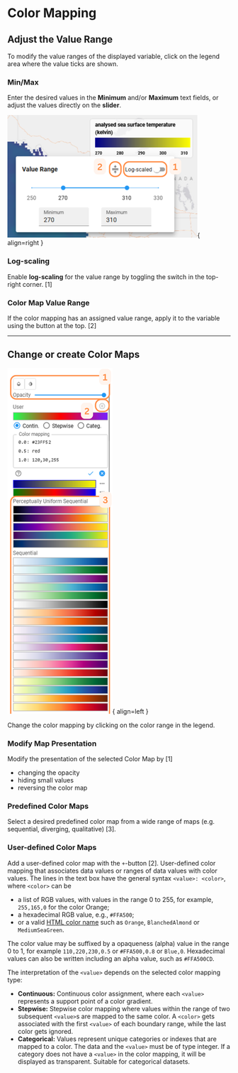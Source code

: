 # Color Mapping

## Adjust the Value Range

To modify the value ranges of the displayed variable, click on the legend area where the value ticks are shown.

### Min/Max

Enter the desired values in the **Minimum** and/or **Maximum** text fields, or adjust the values directly on the **slider**.

![Value Ranges](../assets/images/viewer/color_valuerange.png){ align=right }

### Log-scaling

Enable **log-scaling** for the value range by toggling the switch in the top-right corner. [1]

### Color Map Value Range

If the color mapping has an assigned value range, apply it to the variable using the button at the top. [2]

---

## Change or create Color Maps

![Colormap](../assets/images/viewer/color_mapping.png){ align=left }

Change the color mapping by clicking on the color range in the legend.

### Modify Map Presentation

Modify the presentation of the selected Color Map by [1]

- changing the opacity
- hiding small values
- reversing the color map

### Predefined Color Maps

Select a desired predefined color map from a wide range of maps (e.g. sequential, diverging, qualitative) [3].

### User-defined Color Maps

Add a user-defined color map with the `+`-button [2]. User-defined color mapping that associates data values or ranges of data values with color values. The lines in the text box have the general syntax
`<value>: <color>`, where `<color>` can be

- a list of RGB values, with values in the range 0 to 255, for example,
  `255,165,0` for the color Orange;
- a hexadecimal RGB value, e.g., `#FFA500`;
- or a valid [HTML color name](https://www.w3schools.com/colors/colors_names.asp)
  such as `Orange`, `BlanchedAlmond` or `MediumSeaGreen`.

The color value may be suffixed by a opaqueness (alpha) value in the range
0 to 1, for example `110,220,230,0.5` or `#FFA500,0.8` or `Blue,0`.
Hexadecimal values can also be written including an alpha value,
such as `#FFA500CD`.

The interpretation of the `<value>` depends on the selected color mapping
type:

- **Continuous:** Continuous color assignment, where each `<value>`
  represents a support point of a color gradient.
- **Stepwise:** Stepwise color mapping where values within the range of two
  subsequent `<value>`s are mapped to the same color. A `<color>` gets associated with the
  first `<value>` of each boundary range, while the last color gets ignored.
- **Categorical:** Values represent unique categories or indexes that are
  mapped to a color. The data and the `<value>` must be of type integer.
  If a category does not have a `<value>` in the color mapping, it will be
  displayed as transparent. Suitable for categorical datasets.
